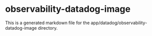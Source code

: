 # observability-datadog-image
This is a generated markdown file for the app/datadog/observability-datadog-image directory.
